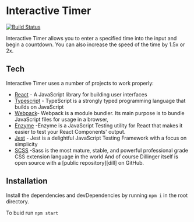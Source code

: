 # Interactive Timer


[![Build Status](https://travis-ci.org/joemccann/dillinger.svg?branch=master)](https://travis-ci.org/joemccann/dillinger)


Interactive Timer allows you to enter a specified time into the input and begin a countdown. You can also increase the speed of the time by 1.5x or 2x.

## Tech

Interactive Timer uses a number of projects to work properly:

- [React](https://reactjs.org/) - A JavaScript library for building user interfaces
- [Typescript](https://www.typescriptlang.org/) - TypeScript is a strongly typed programming language that builds on JavaScript
- [Webpack](https://webpack.js.org/)- Webpack is a module bundler. Its main purpose is to bundle JavaScript files for usage in a browser,
- [Enzyme](https://enzymejs.github.io/enzyme/) -Enzyme is a JavaScript Testing utility for React that makes it easier to test your React Components' output.
- [Jest](https://jestjs.io/) - Jest is a delightful JavaScript Testing Framework with a focus on simplicity
- [SCSS](https://sass-lang.com/) -Sass is the most mature, stable, and powerful professional grade CSS extension language in the world
And of course Dillinger itself is open source with a [public repository][dill]
 on GitHub.

## Installation

Install the dependencies and devDependencies by running ```npm i``` in the root directory.

To buid run ```npm start```

